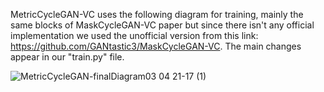 MetricCycleGAN-VC uses the following diagram for training, mainly the same blocks of MaskCycleGAN-VC paper but since there isn't any official implementation we used the unofficial version from this link: https://github.com/GANtastic3/MaskCycleGAN-VC. The main changes appear in our "train.py" file. 

![MetricCycleGAN-finalDiagram03 04 21-17 (1)](https://github.com/user-attachments/assets/57bf4abe-7d21-427d-8ab9-8221960d8e0d)


